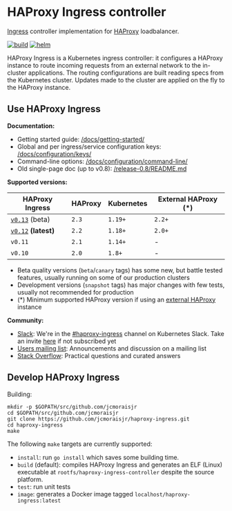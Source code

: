 # HAProxy Ingress controller

[Ingress](https://kubernetes.io/docs/concepts/services-networking/ingress/) controller
implementation for [HAProxy](http://www.haproxy.org/) loadbalancer.

[![build](https://img.shields.io/github/workflow/status/jcmoraisjr/haproxy-ingress/build?logo=github)](https://github.com/jcmoraisjr/haproxy-ingress/actions/workflows/build.yaml) [![helm](https://img.shields.io/badge/helm%20chart-ready-blue?logo=helm)](https://artifacthub.io/packages/helm/haproxy-ingress/haproxy-ingress)

HAProxy Ingress is a Kubernetes ingress controller: it configures a HAProxy instance
to route incoming requests from an external network to the in-cluster applications.
The routing configurations are built reading specs from the Kubernetes cluster.
Updates made to the cluster are applied on the fly to the HAProxy instance.

## Use HAProxy Ingress

**Documentation:**

* Getting started guide: [/docs/getting-started/](https://haproxy-ingress.github.io/docs/getting-started/)
* Global and per ingress/service configuration keys: [/docs/configuration/keys/](https://haproxy-ingress.github.io/docs/configuration/keys/)
* Command-line options: [/docs/configuration/command-line/](https://haproxy-ingress.github.io/docs/configuration/command-line/)
* Old single-page doc (up to v0.8): [/release-0.8/README.md](https://github.com/jcmoraisjr/haproxy-ingress/blob/release-0.8/README.md)

**Supported versions:**

| HAProxy Ingress                                      | HAProxy | Kubernetes | External HAProxy (*) |
|------------------------------------------------------|---------|------------|----------------------|
| [`v0.13`](CHANGELOG/CHANGELOG-v0.13.md) (beta)       | `2.3`   | `1.19+`    | `2.2+`               |
| [`v0.12`](CHANGELOG/CHANGELOG-v0.12.md) **(latest)** | `2.2`   | `1.18+`    | `2.0+`               |
| `v0.11`                                              | `2.1`   | `1.14+`    | -                    |
| `v0.10`                                              | `2.0`   | `1.8+`     | -                    |

* Beta quality versions (`beta`/`canary` tags) has some new, but battle tested features, usually running on some of our production clusters
* Development versions (`snapshot` tags) has major changes with few tests, usually not recommended for production
* (*) Minimum supported HAProxy version if using an [external HAProxy](https://haproxy-ingress.github.io/docs/examples/external-haproxy/) instance

**Community:**

* [Slack](https://kubernetes.slack.com/channels/haproxy-ingress): We're in the [#haproxy-ingress](https://kubernetes.slack.com/channels/haproxy-ingress) channel on Kubernetes Slack. Take an invite [here](https://slack.k8s.io) if not subscribed yet
* [Users mailing list](https://groups.google.com/forum/#!forum/haproxy-ingress): Announcements and discussion on a mailing list
* [Stack Overflow](https://stackoverflow.com/questions/tagged/haproxy-ingress): Practical questions and curated answers

## Develop HAProxy Ingress

Building:

```
mkdir -p $GOPATH/src/github.com/jcmoraisjr
cd $GOPATH/src/github.com/jcmoraisjr
git clone https://github.com/jcmoraisjr/haproxy-ingress.git
cd haproxy-ingress
make
```

The following `make` targets are currently supported:

* `install`: run `go install` which saves some building time.
* `build` (default): compiles HAProxy Ingress and generates an ELF (Linux) executable at `rootfs/haproxy-ingress-controller` despite the source platform.
* `test`: run unit tests
* `image`: generates a Docker image tagged `localhost/haproxy-ingress:latest`
